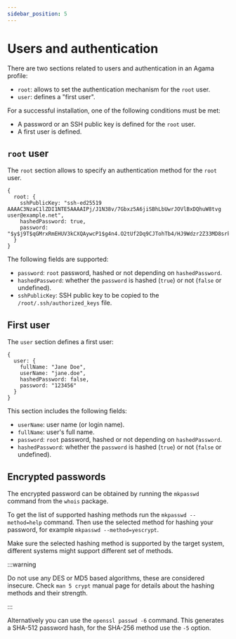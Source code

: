 ```yaml
---
sidebar_position: 5
---
```


# Users and authentication

There are two sections related to users and authentication in an Agama profile:

- `root`: allows to set the authentication mechanism for the `root` user.
- `user`: defines a "first user".

For a successful installation, one of the following conditions must be met:

- A password or an SSH public key is defined for the `root` user.
- A first user is defined.

## `root` user

The `root` section allows to specify an authentication method for the `root` user.

```jsonnet
{
  root: {
    sshPublicKey: "ssh-ed25519 AAAAC3NzaC1lZDI1NTE5AAAAIPj/J1N38v/7Gbxz5A6jiSBhLbUwrJOVlBxDQhuW8tvg user@example.net",
    hashedPassword: true,
    password: "$y$j9T$qGMrxRmEHUV3kCXQAywcP1$g4n4.O2tUf2Dq9CJTohTb4/HJ9Wdzr2Z33MD8srkPV1"
  }
}
```

The following fields are supported:

- `password`: `root` password, hashed or not depending on `hashedPassword`.
- `hashedPassword`: whether the `password` is hashed (`true`) or not (`false` or undefined).
- `sshPublicKey`: SSH public key to be copied to the `/root/.ssh/authorized_keys` file.

## First user

The `user` section defines a first user:

```jsonnet
{
  user: {
    fullName: "Jane Doe",
    userName: "jane.doe",
    hashedPassword: false,
    password: "123456"
  }
}
```

This section includes the following fields:

- `userName`: user name (or login name).
- `fullName`: user's full name.
- `password`: `root` password, hashed or not depending on `hashedPassword`.
- `hashedPassword`: whether the `password` is hashed (`true`) or not (`false` or undefined).

## Encrypted passwords

The encrypted password can be obtained by running the `mkpasswd` command from the `whois` package.

To get the list of supported hashing methods run the `mkpasswd --method=help` command. Then use the
selected method for hashing your password, for example `mkpasswd --method=yescrypt`.

Make sure the selected hashing method is supported by the target system, different systems might
support different set of methods.

:::warning

Do not use any DES or MD5 based algorithms, these are considered insecure. Check `man 5 crypt`
manual page for details about the hashing methods and their strength.

:::

Alternatively you can use the `openssl passwd -6` command. This generates a SHA-512 password hash,
for the SHA-256 method use the `-5` option.
